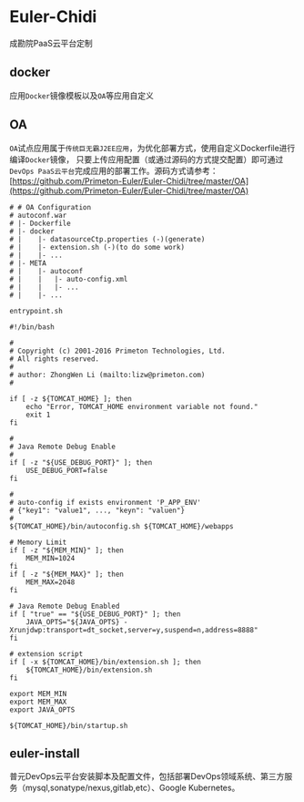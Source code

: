 # Euler-Chidi  
  
成勘院PaaS云平台定制
  
  
## docker  
  
应用`Docker`镜像模板以及`OA`等应用自定义  
  
  
## OA  
  
`OA`试点应用属于`传统巨无霸J2EE应用`，为优化部署方式，使用自定义Dockerfile进行编译`Docker`镜像，
只要上传应用配置（或通过源码的方式提交配置）即可通过`DevOps PaaS云平台`完成应用的部署工作。源码方式请参考：
[https://github.com/Primeton-Euler/Euler-Chidi/tree/master/OA](https://github.com/Primeton-Euler/Euler-Chidi/tree/master/OA)  
  
`# # OA Configuration`  
`# autoconf.war`  
`# |- Dockerfile`  
`# |- docker`  
`# | 	|- datasourceCtp.properties (-)(generate)`  
`# | 	|- extension.sh (-)(to do some work)`  
`# | 	|- ...`  
`# |- META`  
`# | 	|- autoconf`  
`# | 	| 	|- auto-config.xml`  
`# | 	| 	|- ...`  
`# | 	|- ...`  
  
`entrypoint.sh`  
	
	#!/bin/bash
	
	#
	# Copyright (c) 2001-2016 Primeton Technologies, Ltd.
	# All rights reserved.
	#
	# author: ZhongWen Li (mailto:lizw@primeton.com)
	#
	
	if [ -z ${TOMCAT_HOME} ]; then
		echo "Error, TOMCAT_HOME environment variable not found."
		exit 1
	fi
	
	#
	# Java Remote Debug Enable
	#
	if [ -z "${USE_DEBUG_PORT}" ]; then
	    USE_DEBUG_PORT=false
	fi
	
	#
	# auto-config if exists environment 'P_APP_ENV'
	# {"key1": "value1", ..., "keyn": "valuen"}
	#
	${TOMCAT_HOME}/bin/autoconfig.sh ${TOMCAT_HOME}/webapps
	
	# Memory Limit
	if [ -z "${MEM_MIN}" ]; then
	    MEM_MIN=1024
	fi
	if [ -z "${MEM_MAX}" ]; then
	    MEM_MAX=2048
	fi
	
	# Java Remote Debug Enabled
	if [ "true" == "${USE_DEBUG_PORT}" ]; then
	    JAVA_OPTS="${JAVA_OPTS} -Xrunjdwp:transport=dt_socket,server=y,suspend=n,address=8888"
	fi
	
	# extension script
	if [ -x ${TOMCAT_HOME}/bin/extension.sh ]; then
	    ${TOMCAT_HOME}/bin/extension.sh
	fi
	
	export MEM_MIN
	export MEM_MAX
	export JAVA_OPTS
	
	${TOMCAT_HOME}/bin/startup.sh
	
## euler-install  
  
普元DevOps云平台安装脚本及配置文件，包括部署DevOps领域系统、第三方服务（mysql,sonatype/nexus,gitlab,etc）、Google Kubernetes。    
  
  
